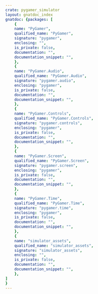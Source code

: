 ```yaml
---
crate: pygamer_simulator
layout: gnatdoc_index
gnatdoc: {packages: [
    {
    name: "PyGamer",
    qualified_name: "PyGamer",
    signature: "pygamer",
    enclosing: "",
    is_private: false,
    documentation: "",
    documentation_snippet: "",
    },
    {
    name: "PyGamer.Audio",
    qualified_name: "PyGamer.Audio",
    signature: "pygamer.audio",
    enclosing: "pygamer",
    is_private: false,
    documentation: "",
    documentation_snippet: "",
    },
    {
    name: "PyGamer.Controls",
    qualified_name: "PyGamer.Controls",
    signature: "pygamer.controls",
    enclosing: "pygamer",
    is_private: false,
    documentation: "",
    documentation_snippet: "",
    },
    {
    name: "PyGamer.Screen",
    qualified_name: "PyGamer.Screen",
    signature: "pygamer.screen",
    enclosing: "pygamer",
    is_private: false,
    documentation: "",
    documentation_snippet: "",
    },
    {
    name: "PyGamer.Time",
    qualified_name: "PyGamer.Time",
    signature: "pygamer.time",
    enclosing: "pygamer",
    is_private: false,
    documentation: "",
    documentation_snippet: "",
    },
    {
    name: "simulator_assets",
    qualified_name: "simulator_assets",
    signature: "simulator_assets",
    enclosing: "",
    is_private: false,
    documentation: "",
    documentation_snippet: "",
    },
]
}
---
```

